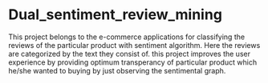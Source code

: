 # Dual_sentiment_review_mining
This project belongs to the e-commerce applications for classifying the reviews of the particular product with sentiment algorithm. Here the reviews are categorized by the text they consist of. this project improves the user experience by providing optimum transperancy of particular product which he/she wanted to buying by just observing the sentimental graph.
